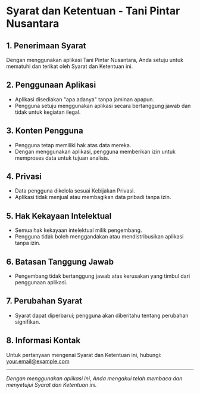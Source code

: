 # Syarat dan Ketentuan - Tani Pintar Nusantara

## 1. Penerimaan Syarat
Dengan menggunakan aplikasi Tani Pintar Nusantara, Anda setuju untuk mematuhi dan terikat oleh Syarat dan Ketentuan ini.

## 2. Penggunaan Aplikasi
- Aplikasi disediakan "apa adanya" tanpa jaminan apapun.
- Pengguna setuju menggunakan aplikasi secara bertanggung jawab dan tidak untuk kegiatan ilegal.

## 3. Konten Pengguna
- Pengguna tetap memiliki hak atas data mereka.
- Dengan menggunakan aplikasi, pengguna memberikan izin untuk memproses data untuk tujuan analisis.

## 4. Privasi
- Data pengguna dikelola sesuai Kebijakan Privasi.
- Aplikasi tidak menjual atau membagikan data pribadi tanpa izin.

## 5. Hak Kekayaan Intelektual
- Semua hak kekayaan intelektual milik pengembang.
- Pengguna tidak boleh menggandakan atau mendistribusikan aplikasi tanpa izin.

## 6. Batasan Tanggung Jawab
- Pengembang tidak bertanggung jawab atas kerusakan yang timbul dari penggunaan aplikasi.

## 7. Perubahan Syarat
- Syarat dapat diperbarui; pengguna akan diberitahu tentang perubahan signifikan.

## 8. Informasi Kontak
Untuk pertanyaan mengenai Syarat dan Ketentuan ini, hubungi: your.email@example.com

---

*Dengan menggunakan aplikasi ini, Anda mengakui telah membaca dan menyetujui Syarat dan Ketentuan ini.*
